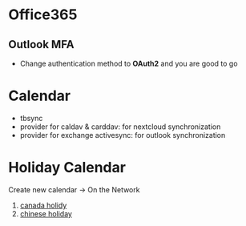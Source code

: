 # Office365

## Outlook MFA

- Change authentication method to __OAuth2__ and you are good to go


# Calendar

- tbsync
- provider for caldav & carddav: for nextcloud synchronization
- provider for exchange activesync: for outlook synchronization

# Holiday Calendar

Create new calendar -> On the Network

1. [canada holidy](https://www.officeholidays.com/subscribe/canada)
2. [chinese holiday](https://www.officeholidays.com/subscribe/china)
